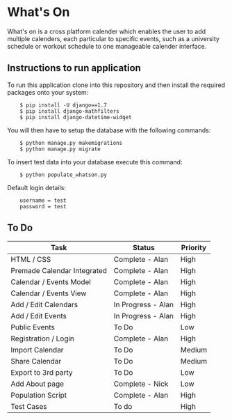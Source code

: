 # What's On
What's on is a cross platform calender which enables the user to add multiple calenders, each particular to specific events, such as a university schedule or workout schedule to one manageable calender interface.

## Instructions to run application
To run this application clone into this repository and then install the required packages onto your system:

        $ pip install -U django==1.7
        $ pip install django-mathfilters
        $ pip install django-datetime-widget

You will then have to setup the database with the following commands:

        $ python manage.py makemigrations
        $ python manage.py migrate

To insert test data into your database execute this command:

        $ python populate_whatson.py

Default login details:

        username = test
        password = test

## To Do

Task  | Status | Priority
------------- | ------------- | -------------
HTML / CSS | Complete - Alan | High
Premade Calendar Integrated  | Complete - Alan | High
Calendar / Events Model  | Complete - Alan | High
Calendar / Events View | Complete - Alan | High
Add / Edit Calendars | In Progress - Alan | High
Add / Edit Events | In Progress - Alan | High
Public Events | To Do | Low
Registration / Login | Complete - Alan | High
Import Calendar | To Do | Medium
Share Calendar | To Do | Medium
Export to 3rd party | To Do | Low
Add About page | Complete - Nick | Low
Population Script | Complete - Alan | High
Test Cases | To do | High